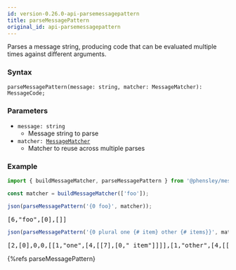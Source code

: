 ```yaml
---
id: version-0.26.0-api-parsemessagepattern
title: parseMessagePattern
original_id: api-parsemessagepattern
---
```


Parses a message string, producing code that can be evaluated multiple times against different arguments.


### Syntax

```syntax
parseMessagePattern(message: string, matcher: MessageMatcher): MessageCode;
```

### Parameters

  - <code class="def">message: <span>string</span></code>
    - Message string to parse
  - <code class="def">matcher: <span>[MessageMatcher](api-messagematcher.html)</span></code>
    - Matcher to reuse across multiple parses

### Example

```typescript
import { buildMessageMatcher, parseMessagePattern } from '@phensley/messageformat';

const matcher = buildMessageMatcher(['foo']);

json(parseMessagePattern('{0 foo}', matcher));
```
<pre class="output">
[6,"foo",[0],[]]
</pre>

```typescript
json(parseMessagePattern('{0 plural one {# item} other {# items}}', matcher));
```
<pre class="output">
[2,[0],0,0,[[1,"one",[4,[[7],[0," item"]]]],[1,"other",[4,[[7],[0," items"]]]]]]
</pre>

{%refs parseMessagePattern}

